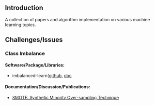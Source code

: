 ## Introduction
A collection of papers and algorithm implementation on various machine learning topics.

## Challenges/Issues
### Class Imbalance
#### Software/Package/Libraries:
  * imbalanced-learn([github](https://github.com/scikit-learn-contrib/imbalanced-learn), [doc](http://contrib.scikit-learn.org/imbalanced-learn/stable/index.html)

#### Documentation/Discussion/Publications:
 * [SMOTE: Synthetic Minority Over-sampling Technique](/class_imbalance/1106.1813.pdf)

